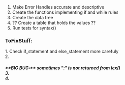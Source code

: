 1. Make Error Handles accurate and descriptive
2. Create the functions implementing if and while rules
3. Create the data tree
4. ?? Create a table that holds the values ??
5. Run tests for syntax()


<h3>ToFixStuff:</h3>
    <p>1. Check if_statement and else_statement more carefuly
    <br>2. <h5>**BIG BUG:** sometimes ":" is not returned from lex()
    <br>3.
    <br>4.
